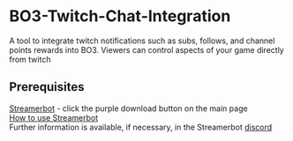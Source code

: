 # BO3-Twitch-Chat-Integration
A tool to integrate twitch notifications such as subs, follows, and channel points rewards into BO3. Viewers can control aspects of your game directly from twitch

## Prerequisites
[Streamerbot](https://streamer.bot/) - click the purple download button on the main page  
[How to use Streamerbot](https://wiki.streamer.bot/en/home)  
Further information is available, if necessary, in the Streamerbot [discord](https://discord.streamer.bot/)  
